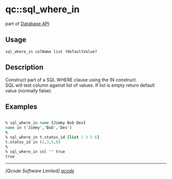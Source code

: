 qc::sql_where_in
================

part of [Database API](../qc/wiki/DatabaseApi)

Usage
-----
`sql_where_in colName list ?defaultValue?`

Description
-----------
Construct part of a SQL WHERE clause using the IN construct.<br>
    SQL will test column against list of values.
    If list is empty return default value (normally false).

Examples
--------
```tcl

% sql_where_in name {Jimmy Bob Des}
name in ('Jimmy','Bob','Des')
%
% sql_where_in t.status_id [list 1 3 5 6]
t.status_id in (1,3,5,6)
%
% sql_where_in col "" true
true

```

----------------------------------
*[Qcode Software Limited] [qcode]*

[qcode]: http://www.qcode.co.uk "Qcode Software"